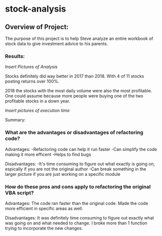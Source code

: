 # stock-analysis


## Overview of Project:

The purpose of this project is to help Steve analyze an entire workbook of stock data to give investment advice to his parents. 

### Results: 

*Insert Pictures of Analysis*

Stocks definitely did way better in 2017 than 2018. With 4 of 11 stocks posting returns over 100%.

2018 the stocks with the most daily volume were also the most profitable. One could assume because more people were buying one of the two profitable stocks in a down year. 

*Insert pictures of execution time*

Summary: 

### What are the advantages or disadvantages of refactoring code?

Advantages:
-Refactoring code can help it run faster
-Can simplify the code making it more efficent 
-Helps to find bugs

Disadvantages:
-It's time consuming to figure out what exactly is going on, espically if you are not the original author
-Can break something in the larger picture if you are just working on a specific module


### How do these pros and cons apply to refactoring the original VBA script?

Advantages:
The code ran faster than the original code.
Made the code more efficient in specific areas as well.

Disadvantages: 
It was definitely time consuming to figure out exactly what was going on and what needed to change. 
I broke more than 1 function trying to incorporate the new changes.
